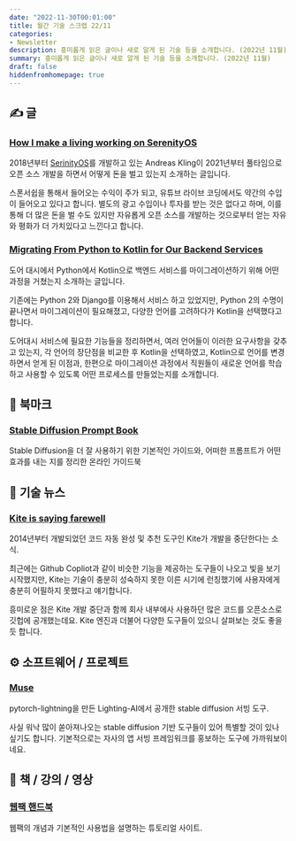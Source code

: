 ```yaml
---
date: "2022-11-30T00:01:00"
title: 월간 기술 스크랩 22/11
categories:
- Newsletter
description: 흥미롭게 읽은 글이나 새로 알게 된 기술 등을 소개합니다. (2022년 11월)
summary: 흥미롭게 읽은 글이나 새로 알게 된 기술 등을 소개합니다. (2022년 11월)
draft: false
hiddenfromhomepage: true
---
```


## ✍️ 글

### [How I make a living working on SerenityOS](https://awesomekling.github.io/How-I-make-a-living-working-on-SerenityOS/)

2018년부터 [SerinityOS](https://github.com/SerenityOS/serenity)를 개발하고 있는 Andreas Kling이
2021년부터 풀타임으로 오픈 소스 개발을 하면서 어떻게 돈을 벌고 있는지 소개하는 글입니다.

스폰서쉽을 통해서 들어오는 수익이 주가 되고, 유튜브 라이브 코딩에서도 약간의 수입이 들어오고 있다고 합니다.
별도의 광고 수입이나 투자를 받는 것은 없다고 하며, 이를 통해 더 많은 돈을 벌 수도 있지만
자유롭게 오픈 소스를 개발하는 것으로부터 얻는 자유와 평화가 더 가치있다고 느낀다고 합니다.

### [Migrating From Python to Kotlin for Our Backend Services](https://doordash.engineering/2021/05/04/migrating-from-python-to-kotlin-for-our-backend-services/)

도어 대시에서 Python에서 Kotlin으로 백엔드 서비스를 마이그레이션하기 위해 어떤 과정을 거쳤는지 소개하는 글입니다.

기존에는 Python 2와 Django를 이용해서 서비스 하고 있었지만, Python 2의 수명이 끝나면서
마이그레이션이 필요해졌고, 다양한 언어를 고려하다가 Kotlin을 선택했다고 합니다.

도어대시 서비스에 필요한 기능들을 정리하면서, 여러 언어들이 이러한 요구사항을 갖추고 있는지,
각 언어의 장단점을 비교한 후 Kotlin을 선택하였고,
Kotlin으로 언어를 변경하면서 얻게 된 이점과,
한편으로 마이그레이션 과정에서 직원들이 새로운 언어를 학습하고 사용할 수 있도록 어떤 프로세스를 만들었는지를 소개합니다.

## 📌 북마크

### [Stable Diffusion Prompt Book](https://openart.ai/promptbook)

Stable Diffusion을 더 잘 사용하기 위한 기본적인 가이드와,
어떠한 프롬프트가 어떤 효과를 내는 지를 정리한 온라인 가이드북


## 📰 기술 뉴스

### [Kite is saying farewell](https://www.kite.com/blog/product/kite-is-saying-farewell/)

2014년부터 개발되었던 코드 자동 완성 및 추천 도구인 Kite가 개발을 중단한다는 소식.

최근에는 Github Copliot과 같이 비슷한 기능을 제공하는 도구들이 나오고 빛을 보기 시작했지만,
Kite는 기술이 충분히 성숙하지 못한 이른 시기에 런칭했기에 사용자에게 충분히 어필하지 못했다고 얘기합니다.

흥미로운 점은 Kite 개발 중단과 함께 회사 내부에사 사용하던 많은 코드를 오픈소스로 깃헙에 공개했는데요.
Kite 엔진과 더불어 다양한 도구들이 있으니 살펴보는 것도 좋을 듯 합니다.

## ⚙️ 소프트웨어 / 프로젝트

### [Muse](https://lightning.ai/muse/view/null)

pytorch-lightning을 만든 Lighting-AI에서 공개한 stable diffusion 서빙 도구.

사실 워낙 많이 쏟아져나오는 stable diffusion 기반 도구들이 있어 특별할 것이 있나 싶기도 합니다.
기본적으로는 자사의 앱 서빙 프레임워크를 홍보하는 도구에 가까워보이네요.

## 📙 책 / 강의 / 영상

### [웹팩 핸드북](https://joshua1988.github.io/webpack-guide/)

웹팩의 개념과 기본적인 사용법을 설명하는 튜토리얼 사이트.